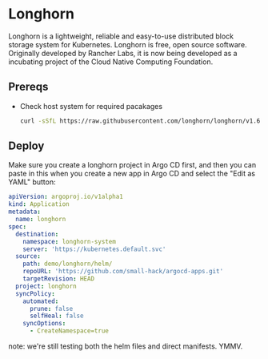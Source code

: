 # Longhorn

Longhorn is a lightweight, reliable and easy-to-use distributed block storage system for Kubernetes. Longhorn is free, open source software. Originally developed by Rancher Labs, it is now being developed as a incubating project of the Cloud Native Computing Foundation.

## Prereqs

- Check host system for required pacakages
  ```bash
  curl -sSfL https://raw.githubusercontent.com/longhorn/longhorn/v1.6.0/scripts/environment_check.sh | bash
  ```

## Deploy
Make sure you create a longhorn project in Argo CD first, and then you can paste in this when you create a new app in Argo CD and select the "Edit as YAML" button:

```yaml
apiVersion: argoproj.io/v1alpha1
kind: Application
metadata:
  name: longhorn
spec:
  destination:
    namespace: longhorn-system
    server: 'https://kubernetes.default.svc'
  source:
    path: demo/longhorn/helm/
    repoURL: 'https://github.com/small-hack/argocd-apps.git'
    targetRevision: HEAD
  project: longhorn
  syncPolicy:
    automated:
      prune: false
      selfHeal: false
    syncOptions:
      - CreateNamespace=true
```

note: we're still testing both the helm files and direct manifests. YMMV.
